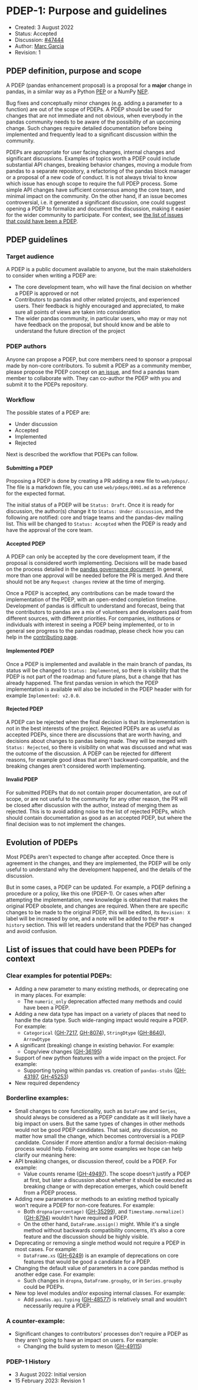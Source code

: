 # PDEP-1: Purpose and guidelines

- Created: 3 August 2022
- Status: Accepted
- Discussion: [#47444](https://github.com/pandas-dev/pandas/pull/47444)
- Author: [Marc Garcia](https://github.com/datapythonista)
- Revision: 1

## PDEP definition, purpose and scope

A PDEP (pandas enhancement proposal) is a proposal for a **major** change in
pandas, in a similar way as a Python [PEP](https://peps.python.org/pep-0001/)
or a NumPy [NEP](https://numpy.org/neps/nep-0000.html).

Bug fixes and conceptually minor changes (e.g. adding a parameter to a function) are out of the
scope of PDEPs. A PDEP should be used for changes that are not immediate and not obvious, when
everybody in the pandas community needs to be aware of the possibility of an upcoming change.
Such changes require detailed documentation before being implemented and frequently lead to a
significant discussion within the community.

PDEPs are appropriate for user facing changes, internal changes and significant discussions.
Examples of topics worth a PDEP could include substantial API changes, breaking behavior changes,
moving a module from pandas to a separate repository, a refactoring of the pandas block manager
or a proposal of a new code of conduct. It is not always trivial to know which issue has enough
scope to require the full PDEP process. Some simple API changes have sufficient consensus among
the core team, and minimal impact on the community. On the other hand, if an issue becomes
controversial, i.e. it generated a significant discussion, one could suggest opening a PDEP to
formalize and document the discussion, making it easier for the wider community to participate.
For context, see [the list of issues that could have been a PDEP](#List-of-issues).

## PDEP guidelines

### Target audience

A PDEP is a public document available to anyone, but the main stakeholders to
consider when writing a PDEP are:

- The core development team, who will have the final decision on whether a PDEP
  is approved or not
- Contributors to pandas and other related projects, and experienced users. Their
  feedback is highly encouraged and appreciated, to make sure all points of views
  are taken into consideration
- The wider pandas community, in particular users, who may or may not have feedback
  on the proposal, but should know and be able to understand the future direction of
  the project

### PDEP authors

Anyone can propose a PDEP, but core members need to sponsor a proposal made by non-core
contributors. To submit a PDEP as a community member, please propose the PDEP concept on
[an issue](https://github.com/pandas-dev/pandas/issues/new/choose), and find a pandas team
member to collaborate with. They can co-author the PDEP with you and submit it to the PDEPs
repository.

### Workflow

The possible states of a PDEP are:

- Under discussion
- Accepted
- Implemented
- Rejected

Next is described the workflow that PDEPs can follow.

#### Submitting a PDEP

Proposing a PDEP is done by creating a PR adding a new file to `web/pdeps/`.
The file is a markdown file, you can use `web/pdeps/0001.md` as a reference
for the expected format.

The initial status of a PDEP will be `Status: Draft`. Once it is ready for discussion, the author(s)
change it to `Status: Under discussion`, and the following are notified: core and triage teams
and the pandas-dev mailing list. This will be changed to `Status: Accepted` when the PDEP is ready
and have the approval of the core team.


#### Accepted PDEP

A PDEP can only be accepted by the core development team, if the proposal is considered
worth implementing. Decisions will be made based on the process detailed in the
[pandas governance document](https://github.com/pandas-dev/pandas-governance/blob/master/governance.md).
In general, more than one approval will be needed before the PR is merged. And
there should not be any `Request changes` review at the time of merging.

Once a PDEP is accepted, any contributions can be made toward the implementation of the PDEP,
with an open-ended completion timeline. Development of pandas is difficult to understand and
forecast, being that the contributors to pandas are a mix of volunteers and developers paid from different sources,
with different priorities. For companies, institutions or individuals with interest in seeing a
PDEP being implemented, or to in general see progress to the pandas roadmap, please check how
you can help in the [contributing page](/contribute.html).

#### Implemented PDEP

Once a PDEP is implemented and available in the main branch of pandas, its
status will be changed to `Status: Implemented`, so there is visibility that the PDEP
is not part of the roadmap and future plans, but a change that has already
happened. The first pandas version in which the PDEP implementation is
available will also be included in the PDEP header with for example
`Implemented: v2.0.0`.

#### Rejected PDEP

A PDEP can be rejected when the final decision is that its implementation is
not in the best interests of the project. Rejected PDEPs are as useful as accepted
PDEPs, since there are discussions that are worth having, and decisions about
changes to pandas being made. They will be merged with `Status: Rejected`, so
there is visibility on what was discussed and what was the outcome of the
discussion. A PDEP can be rejected for different reasons, for example good ideas
that aren't backward-compatible, and the breaking changes aren't considered worth
implementing.

#### Invalid PDEP

For submitted PDEPs that do not contain proper documentation, are out of scope, or
are not useful to the community for any other reason, the PR will be closed after
discussion with the author, instead of merging them as rejected. This is to avoid
adding noise to the list of rejected PDEPs, which should contain documentation as
good as an accepted PDEP, but where the final decision was to not implement the changes.

## Evolution of PDEPs

Most PDEPs aren't expected to change after accepted. Once there is agreement in the changes,
and they are implemented, the PDEP will be only useful to understand why the development happened,
and the details of the discussion.

But in some cases, a PDEP can be updated. For example, a PDEP defining a procedure or
a policy, like this one (PDEP-1). Or cases when after attempting the implementation,
new knowledge is obtained that makes the original PDEP obsolete, and changes are
required. When there are specific changes to be made to the original PDEP, this will
be edited, its `Revision: X` label will be increased by one, and a note will be added
to the `PDEP-N history` section. This will let readers understand that the PDEP has
changed and avoid confusion.

## <a id="List-of-issues"></a> List of issues that could have been PDEPs for context
### Clear examples for potential PDEPs:
- Adding a new parameter to many existing methods, or deprecating one in many places. For example:
  - The `numeric_only` deprecation affected many methods and could have been a PDEP.
- Adding a new data type has impact on a variety of places that need to handle the data type.
  Such wide-ranging impact would require a PDEP. For example:
  - `Categorical` ([GH-7217][7217], [GH-8074][8074]), `StringDtype` ([GH-8640][8640]), `ArrowDtype`
- A significant (breaking) change in existing behavior. For example:
  - Copy/view changes ([GH-36195][36195])
- Support of new python features with a wide impact on the project. For example:
  - Supporting typing within pandas vs. creation of `pandas-stubs` ([GH-43197][43197],
    [GH-45253][45253])
- New required dependency

### Borderline examples:
- Small changes to core functionality, such as `DataFrame` and `Series`, should always be considered
  as a PDEP candidate as it will likely have a big impact on users. But the same types of
  changes in other methods would not be good PDEP candidates. That said, any discussion, no
  matter how small the change, which becomes controversial is a PDEP candidate. Consider if more
  attention and/or a formal decision-making process would help. Following are some examples we
  hope can help clarify our meaning here:
- API breaking changes, or discussion thereof, could be a PDEP. For example:
  - Value counts rename ([GH-49497][49497]). The scope doesn’t justify a PDEP at first, but later a
    discussion about whether it should be executed as breaking change or with deprecation
    emerges, which could benefit from a PDEP process.
- Adding new parameters or methods to an existing method typically won't require a PDEP for
  non-core features. For example:
  - Both `dropna(percentage)` ([GH-35299][35299]), and `Timestamp.normalize()` ([GH-8794][8794])
    wouldn't have required a PDEP.
  - On the other hand, `DataFrame.assign()` might. While it's a single method without backwards
    compatibility concerns, it’s also a core feature and the discussion should be highly visible.
- Deprecating or removing a single method would not require a PDEP in most cases. For example:
  - `DataFrame.xs` ([GH-6249][6249]) is an example of deprecations on core features that would be
    good a candidate for a PDEP.
- Changing the default value of parameters in a core pandas method is another edge case. For
  example:
  - Such changes in `dropna`,  `DataFrame.groupby`, or in `Series.groupby` could be PDEPs.
- New top level modules and/or exposing internal classes. For example:
  - Add `pandas.api.typing` ([GH-48577][48577]) is relatively small and wouldn’t necessarily
    require a PDEP.

### A counter-example:
- Significant changes to contributors' processes don't require a PDEP as they aren't going to
  have an impact on users. For example:
  - Changing the build system to meson ([GH-49115][49115])


### PDEP-1 History

- 3 August 2022: Initial version
- 15 February 2023: Revision 1

[7217]: https://github.com/pandas-dev/pandas/pull/7217
[8074]: https://github.com/pandas-dev/pandas/issues/8074
[8640]: https://github.com/pandas-dev/pandas/issues/8640
[36195]: https://github.com/pandas-dev/pandas/issues/36195
[43197]: https://github.com/pandas-dev/pandas/issues/43197
[45253]: https://github.com/pandas-dev/pandas/issues/45253
[49497]: https://github.com/pandas-dev/pandas/issues/49497
[35299]: https://github.com/pandas-dev/pandas/issues/35299
[8794]: https://github.com/pandas-dev/pandas/issues/8794
[6249]: https://github.com/pandas-dev/pandas/issues/6249
[48577]: https://github.com/pandas-dev/pandas/issues/48577
[49115]: https://github.com/pandas-dev/pandas/pull/49115
